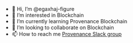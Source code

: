 - 👋 Hi, I’m @egaxhaj-figure
- 👀 I’m interested in Blockchain
- 🌱 I’m currently learning Provenance Blockchain
- 💞️ I’m looking to collaborate on Blockchain
- 📫 How to reach me [Provenance Slack group](https://join.slack.com/t/provenanceio/shared_invite/zt-vysymaqb-VqgW3frXoNNXNlyOiP7mog)

<!---
egaxhaj-figure/egaxhaj-figure is a ✨ special ✨ repository because its `README.md` (this file) appears on your GitHub profile.
You can click the Preview link to take a look at your changes.
--->
